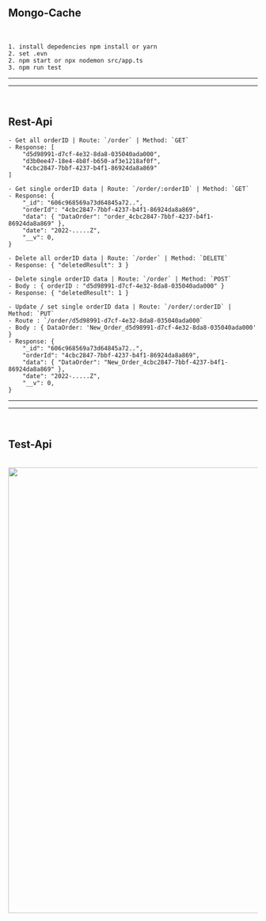 ## Mongo-Cache 

<div>
  <br>
</div>

```
1. install depedencies npm install or yarn
2. set .evn
2. npm start or npx nodemon src/app.ts
3. npm run test
```

------------------------------------------------------------
------------------------------------------------------------

<div>
  <br>
</div>

## Rest-Api
```
- Get all orderID | Route: `/order` | Method: `GET`
- Response: [
    "d5d98991-d7cf-4e32-8da8-035040ada000", 
    "d3b0ee47-18e4-4b8f-b650-af3e1218af0f", 
    "4cbc2847-7bbf-4237-b4f1-86924da8a869"
]
```

```
- Get single orderID data | Route: `/order/:orderID` | Method: `GET`
- Response: {
    "_id": "606c968569a73d64845a72..",
    "orderId": "4cbc2847-7bbf-4237-b4f1-86924da8a869",
    "data": { "DataOrder": "order_4cbc2847-7bbf-4237-b4f1-86924da8a869" },
    "date": "2022-.....Z",
    "__v": 0,
}
```

```
- Delete all orderID data | Route: `/order` | Method: `DELETE`
- Response: { "deletedResult": 3 }
```

```
- Delete single orderID data | Route: `/order` | Method: `POST`
- Body : { orderID : "d5d98991-d7cf-4e32-8da8-035040ada000" }
- Response: { "deletedResult": 1 }
```

```
- Update / set single orderID data | Route: `/order/:orderID` | Method: `PUT`
- Route : `/order/d5d98991-d7cf-4e32-8da8-035040ada000`
- Body : { DataOrder: 'New_Order_d5d98991-d7cf-4e32-8da8-035040ada000' }
- Response: {
    "_id": "606c968569a73d64845a72..",
    "orderId": "4cbc2847-7bbf-4237-b4f1-86924da8a869",
    "data": { "DataOrder": "New_Order_4cbc2847-7bbf-4237-b4f1-86924da8a869" },
    "date": "2022-.....Z",
    "__v": 0,
}
```


------------------------------
------------------------------
<div>
  <br>
</div>

## Test-Api
<div>
  <br>
</div>
  <div align="center" >
<img  src="https://i.ibb.co/pLxnx37/testscreenshot.jpg"  width="900px"  />
</div>


